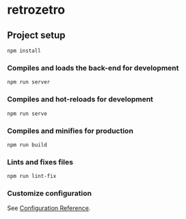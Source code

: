 # retrozetro

## Project setup

```
npm install
```

### Compiles and loads the back-end for development

```
npm run server
```

### Compiles and hot-reloads for development

```
npm run serve
```

### Compiles and minifies for production

```
npm run build
```

### Lints and fixes files

```
npm run lint-fix
```

### Customize configuration

See [Configuration Reference](https://cli.vuejs.org/config/).